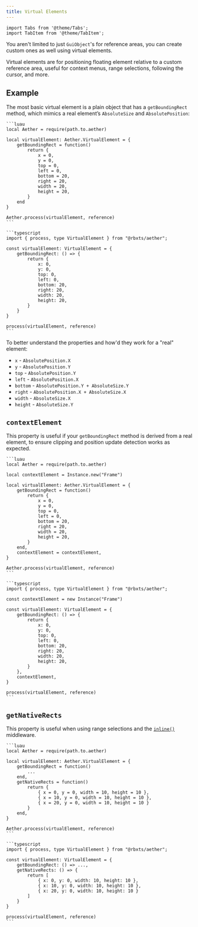 ```yaml
---
title: Virtual Elements
---
```


```mdx-code-block
import Tabs from '@theme/Tabs';
import TabItem from '@theme/TabItem';
```

You aren't limited to just `GuiObject`'s for reference areas, you can create custom ones as well using virtual elements.

Virtual elements are for positioning floating element relative to a custom reference area, useful for context menus, range selections, following the cursor, and more.

## Example

The most basic virtual element is a plain object that has a `getBoundingRect` method, which mimics a real element’s `AbsoluteSize` and `AbsolutePosition`:

<Tabs groupId="package-manager">
  <TabItem value="wally" label="luau" default>

    ```luau
    local Aether = require(path.to.aether)

    local virtualElement: Aether.VirtualElement = {
        getBoundingRect = function()
            return {
                x = 0,
                y = 0,
                top = 0,
                left = 0,
                bottom = 20,
                right = 20,
                width = 20,
                height = 20,
            }
        end
    }

    Aether.process(virtualElement, reference)
    ```

  </TabItem>

  <TabItem value="roblox-ts" label="roblox-ts">

    ```typescript
    import { process, type VirtualElement } from "@rbxts/aether";

    const virtualElement: VirtualElement = {
        getBoundingRect: () => {
            return {
                x: 0,
                y: 0,
                top: 0,
                left: 0,
                bottom: 20,
                right: 20,
                width: 20,
                height: 20,
            }
        }
    }

    process(virtualElement, reference)
    ```

  </TabItem>
</Tabs>

To better understand the properties and how'd they work for a "real" element:

-   `x` - `AbsolutePosition.X`
-   `y` - `AbsolutePosition.Y`
-   `top` - `AbsolutePosition.Y`
-   `left` - `AbsolutePosition.X`
-   `bottom` - `AbsolutePosition.Y + AbsoluteSize.Y`
-   `right` - `AbsolutePosition.X + AbsoluteSize.X`
-   `width` - `AbsoluteSize.X`
-   `height` - `AbsoluteSize.Y`

## `contextElement`

This property is useful if your `getBoundingRect` method is derived from a real element, to ensure clipping and position update detection works as expected.

<Tabs groupId="package-manager">
  <TabItem value="wally" label="luau" default>

    ```luau
    local Aether = require(path.to.aether)

    local contextElement = Instance.new("Frame")

    local virtualElement: Aether.VirtualElement = {
        getBoundingRect = function()
            return {
                x = 0,
                y = 0,
                top = 0,
                left = 0,
                bottom = 20,
                right = 20,
                width = 20,
                height = 20,
            }
        end,
        contextElement = contextElement,
    }

    Aether.process(virtualElement, reference)
    ```

  </TabItem>

  <TabItem value="roblox-ts" label="roblox-ts">

    ```typescript
    import { process, type VirtualElement } from "@rbxts/aether";

    const contextElement = new Instance("Frame")

    const virtualElement: VirtualElement = {
        getBoundingRect: () => {
            return {
                x: 0,
                y: 0,
                top: 0,
                left: 0,
                bottom: 20,
                right: 20,
                width: 20,
                height: 20,
            }
        },
        contextElement,
    }

    process(virtualElement, reference)
    ```

  </TabItem>
</Tabs>

## `getNativeRects`

This property is useful when using range selections and the [`inline()`](../middleware/inline) middleware.

<Tabs groupId="package-manager">
  <TabItem value="wally" label="luau" default>

    ```luau
    local Aether = require(path.to.aether)

    local virtualElement: Aether.VirtualElement = {
        getBoundingRect = function()
            ...
        end,
        getNativeRects = function()
            return {
                { x = 0, y = 0, width = 10, height = 10 },
                { x = 10, y = 0, width = 10, height = 10 },
                { x = 20, y = 0, width = 10, height = 10 }
            }
        end,
    }

    Aether.process(virtualElement, reference)
    ```

  </TabItem>

  <TabItem value="roblox-ts" label="roblox-ts">

    ```typescript
    import { process, type VirtualElement } from "@rbxts/aether";

    const virtualElement: VirtualElement = {
        getBoundingRect: () => ...,
        getNativeRects: () => {
            return [
                { x: 0, y: 0, width: 10, height: 10 },
                { x: 10, y: 0, width: 10, height: 10 },
                { x: 20, y: 0, width: 10, height: 10 }
            ]
        }
    }

    process(virtualElement, reference)
    ```

  </TabItem>
</Tabs>

